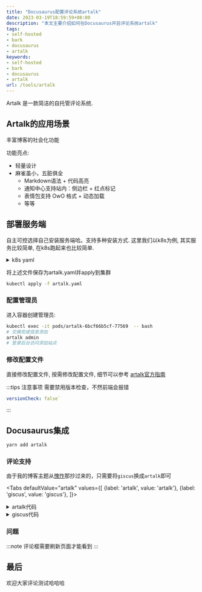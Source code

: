 ```yaml
---
title: "Docusaurus配置评论系统artalk"
date: 2023-03-19T18:59:59+08:00
description: "本文主要介绍如何在Docusaurus开启评论系统artalk"
tags:
- self-hosted
- bark
- docusaurus
- artalk
keywords:
- self-hosted
- bark
- docusaurus
- artalk
url: /tools/artalk
---
```


Artalk 是一款简洁的自托管评论系统.

<!-- truncate -->

## Artalk的应用场景

丰富博客的社会化功能

功能亮点:

- 轻量设计
- 麻雀虽小，五脏俱全
  - Markdown语法 + 代码高亮
  - 通知中心支持站内：侧边栏 + 红点标记
  - 表情包支持 OwO 格式 + 动态加载
  - 等等

## 部署服务端

自主可控选择自己安装服务端哈。支持多种安装方式. 这里我们以k8s为例, 其实服务比较简单, 在k8s跑起来也比较简单.

<details>
<summary>k8s yaml</summary>

```yaml title="artalk.yaml"
apiVersion: v1
kind: PersistentVolumeClaim
metadata:
  labels:
    k8s.ysicing.me/name: artalk
  name: artalk
spec:
  # storageClassName: tkecfs
  accessModes:
    - ReadWriteMany
  resources:
    requests:
      storage: 1Gi
---
apiVersion: apps/v1
kind: Deployment
metadata:
  labels:
    k8s.ysicing.me/name: artalk
  name: artalk
spec:
  replicas: 1
  selector:
    matchLabels:
      k8s.ysicing.me/name: artalk
  strategy:
    rollingUpdate:
      maxSurge: 25%
      maxUnavailable: 0%
    type: RollingUpdate
  template:
    metadata:
      labels:
        k8s.ysicing.me/name: artalk
    spec:
      containers:
      - image: artalk/artalk-go
        imagePullPolicy: Always
        name: artalk
        resources:
          limits:
            cpu: 150m
            memory: 256Mi
          requests:
            cpu: 50m
            memory: 128Mi
        volumeMounts:
        - mountPath: /data
          name: artalk
      restartPolicy: Always
      volumes:
      - name: artalk
        persistentVolumeClaim:
          claimName: artalk
---
apiVersion: v1
kind: Service
metadata:
  labels:
    k8s.ysicing.me/name: artalk
  name: artalk
spec:
  ports:
  - name: http
    port: 23366
    protocol: TCP
    targetPort: 23366
  selector:
    k8s.ysicing.me/name: artalk
  type: ClusterIP
---
apiVersion: networking.k8s.io/v1
kind: Ingress
metadata:
  labels:
    k8s.ysicing.me/name: artalk
  name: artalk
spec:
  rules:
  - host: artalk.ysicing.net
    http:
      paths:
      - backend:
          service:
            name: artalk
            port:
              name: http
        path: /
        pathType: ImplementationSpecific

```

</details>

将上述文件保存为artalk.yaml并apply到集群

```bash
kubectl apply -f artalk.yaml
```

### 配置管理员

进入容器创建管理员:

```bash
kubectl exec -it pods/artalk-6bcf66b5cf-77569  -- bash
# 交换完成信息添加
artalk admin
# 登录后台访问添加站点
```

### 修改配置文件

直接修改配置文件, 按需修改配置文件, 细节可以参考 [artalk官方指南](https://artalk.js.org/guide/frontend/sidebar.html)

:::tips 注意事项
需要禁用版本检查，不然前端会报错

```yaml title="需要检查这个参数是否为false"
versionCheck: false`
```

:::

## Docusaurus集成

```bash
yarn add artalk
```

### 评论支持

由于我的博客主题从[愧怍](https://kuizuo.cn/)那抄过来的，只需要将`giscus`换成`artalk`即可

<Tabs
  defaultValue="artalk"
  values={[
    {label: 'artalk', value: 'artalk'},
    {label: 'giscus', value: 'giscus'},
  ]}>
  <TabItem value="artalk" label="artalk">
    <details>
<summary>artalk代码</summary>

```ts
import React, { useEffect }  from 'react'
import 'artalk/dist/Artalk.css'
import BrowserOnly from '@docusaurus/BrowserOnly';
export default function Comment(): JSX.Element {
  return (
    <BrowserOnly fallback={<div>Loading Comments...</div>}>
      {() => {
        const Artalk = require('artalk').default;
        useEffect(() => {
          Artalk.init({
            el: '#comment',
            pageKey: `${window.location.pathname}`,
            pageTitle: `${window.document.title}`,
            server: 'https://artalk.ysicing.net/',
            site: '缘生笔记',
          });
        });
        return <div id="comment" className="artalk-comments" />;
      }}
    </BrowserOnly>
  );
}
```

</details>

  </TabItem>
  <TabItem value="giscus" label="giscus">
        <details>
<summary>giscus代码</summary>

```ts
import React from 'react'
import { useThemeConfig, useColorMode } from '@docusaurus/theme-common'
import useDocusaurusContext from '@docusaurus/useDocusaurusContext'
import { ThemeConfig } from '@docusaurus/preset-classic'
import BrowserOnly from '@docusaurus/BrowserOnly'
import Giscus, { GiscusProps } from '@giscus/react'

interface CustomThemeConfig extends ThemeConfig {
  giscus: GiscusProps & { darkTheme: string }
}

const defaultConfig: Partial<GiscusProps> & { darkTheme: string } = {
  id: 'comments',
  mapping: 'title',
  reactionsEnabled: '1',
  emitMetadata: '0',
  inputPosition: 'top',
  lang: 'zh-CN',
  theme: 'light',
  darkTheme: 'dark',
}

export default function Comment(): JSX.Element {
  const themeConfig = useThemeConfig() as CustomThemeConfig
  const { i18n } = useDocusaurusContext()

  // merge default config
  const giscus = { ...defaultConfig, ...themeConfig.giscus }

  if (!giscus.repo || !giscus.repoId || !giscus.categoryId) {
    throw new Error(
      'You must provide `repo`, `repoId`, and `categoryId` to `themeConfig.giscus`.',
    )
  }

  giscus.theme =
    useColorMode().colorMode === 'dark' ? giscus.darkTheme : giscus.theme
  giscus.lang = i18n.currentLocale

  return (
    <BrowserOnly fallback={<div>Loading Comments...</div>}>
      {() => <Giscus {...giscus} />}
    </BrowserOnly>
  )
}
```

</details>

  </TabItem>
</Tabs>

### 问题

:::note
评论框需要刷新页面才能看到
:::

## 最后

欢迎大家评论测试哈哈哈
